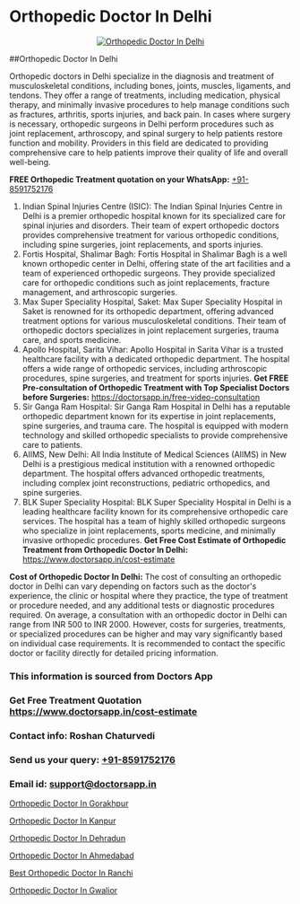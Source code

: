 # Orthopedic Doctor In Delhi

<p align="center">
  <a href="https://doctorsapp.in">
    <img src="https://i.ibb.co/tqM3hNg/sqdqdqsddsa.png" alt="Orthopedic Doctor In Delhi">
  </a>
</p>
##Orthopedic Doctor In Delhi

Orthopedic doctors in Delhi specialize in the diagnosis and treatment of musculoskeletal conditions, including bones, joints, muscles, ligaments, and tendons. They offer a range of treatments, including medication, physical therapy, and minimally invasive procedures to help manage conditions such as fractures, arthritis, sports injuries, and back pain. In cases where surgery is necessary, orthopedic surgeons in Delhi perform procedures such as joint replacement, arthroscopy, and spinal surgery to help patients restore function and mobility. Providers in this field are dedicated to providing comprehensive care to help patients improve their quality of life and overall well-being.

**FREE Orthopedic Treatment quotation on your WhatsApp:**  [+91-8591752176](https://api.whatsapp.com/send?phone=8591752176)

1) Indian Spinal Injuries Centre (ISIC):
The Indian Spinal Injuries Centre in Delhi is a premier orthopedic hospital known for its specialized care for spinal injuries and disorders. Their team of expert orthopedic doctors provides comprehensive treatment for various orthopedic conditions, including spine surgeries, joint replacements, and sports injuries.
2) Fortis Hospital, Shalimar Bagh:
Fortis Hospital in Shalimar Bagh is a well known orthopedic center in Delhi, offering state of the art facilities and a team of experienced orthopedic surgeons. They provide specialized care for orthopedic conditions such as joint replacements, fracture management, and arthroscopic surgeries.
3) Max Super Speciality Hospital, Saket:
Max Super Speciality Hospital in Saket is renowned for its orthopedic department, offering advanced treatment options for various musculoskeletal conditions. Their team of orthopedic doctors specializes in joint replacement surgeries, trauma care, and sports medicine.
4) Apollo Hospital, Sarita Vihar:
Apollo Hospital in Sarita Vihar is a trusted healthcare facility with a dedicated orthopedic department. The hospital offers a wide range of orthopedic services, including arthroscopic procedures, spine surgeries, and treatment for sports injuries.
**Get FREE Pre-consultation of Orthopedic Treatment with Top Specialist Doctors before Surgeries:** https://doctorsapp.in/free-video-consultation
5) Sir Ganga Ram Hospital:
Sir Ganga Ram Hospital in Delhi has a reputable orthopedic department known for its expertise in joint replacements, spine surgeries, and trauma care. The hospital is equipped with modern technology and skilled orthopedic specialists to provide comprehensive care to patients.
6) AIIMS, New Delhi:
All India Institute of Medical Sciences (AIIMS) in New Delhi is a prestigious medical institution with a renowned orthopedic department. The hospital offers advanced orthopedic treatments, including complex joint reconstructions, pediatric orthopedics, and spine surgeries.
7) BLK Super Speciality Hospital:
BLK Super Speciality Hospital in Delhi is a leading healthcare facility known for its comprehensive orthopedic care services. The hospital has a team of highly skilled orthopedic surgeons who specialize in joint replacements, sports medicine, and minimally invasive orthopedic procedures.
**Get Free Cost Estimate of Orthopedic Treatment from Orthopedic Doctor In Delhi:** https://www.doctorsapp.in/cost-estimate

**Cost of Orthopedic Doctor In Delhi:**
The cost of consulting an orthopedic doctor in Delhi can vary depending on factors such as the doctor's experience, the clinic or hospital where they practice, the type of treatment or procedure needed, and any additional tests or diagnostic procedures required. On average, a consultation with an orthopedic doctor in Delhi can range from INR 500 to INR 2000. However, costs for surgeries, treatments, or specialized procedures can be higher and may vary significantly based on individual case requirements. It is recommended to contact the specific doctor or facility directly for detailed pricing information.

### This information is sourced from Doctors App 
### Get Free Treatment Quotation https://www.doctorsapp.in/cost-estimate
### Contact info: Roshan Chaturvedi 
### Send us your query: [+91-8591752176](https://api.whatsapp.com/send?phone=8591752176) 
### Email id: support@doctorsapp.in

[Orthopedic Doctor In Gorakhpur](https://www.linkedin.com/pulse/orthopedic-doctor-gorakhpur-knee-replacement-treatment-i1z3e?trackingId=j4SZx%2BShD2eULoXOyQaLvQ%3D%3D&lipi=urn%3Ali%3Apage%3Ad_flagship3_company_admin%3BII%2FSNcWiSiigR90SV5cfEQ%3D%3D)

[Orthopedic Doctor In Kanpur](https://www.linkedin.com/pulse/orthopedic-doctor-kanpur-doctorsapp-united-arab-emirates-dytze?trackingId=w5AOk10qleqiyXY7RfP8wA%3D%3D&lipi=urn%3Ali%3Apage%3Ad_flagship3_company_admin%3BSXrbBuk4SwWZ8nIcZ2zSvw%3D%3D)

[Orthopedic Doctor In Dehradun](https://medium.com/@vimalrana22/orthopedic-doctor-in-dehradun-a6c0bcc6ead0)

[Orthopedic Doctor In Ahmedabad](https://medium.com/@vimalrana22/orthopedic-doctor-in-ahmedabad-180e68c3f3f8)

[Best Orthopedic Doctor In Ranchi](https://doctors-apps.github.io/doctorsapp/best-orthopedic-doctor-in-ranchi)

[Orthopedic Doctor In Gwalior](https://justacademyin.github.io/justacademy/orthopedic-doctor-in-gwalior)

